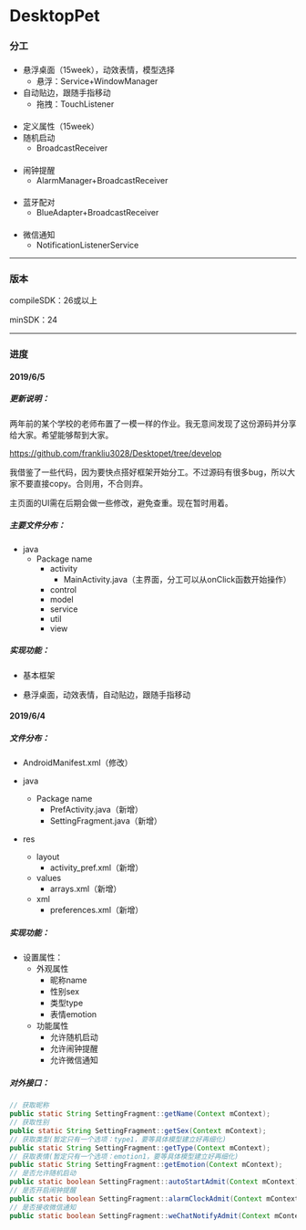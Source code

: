 # DesktopPet

### 分工

#### 

- 悬浮桌面（15week），动效表情，模型选择
  - 悬浮：Service+WindowManager
- 自动贴边，跟随手指移动
  - 拖拽：TouchListener

#### 

- 定义属性（15week）
- 随机启动
  - BroadcastReceiver

#### 

- 闹钟提醒
  - AlarmManager+BroadcastReceiver

#### 

- 蓝牙配对
  - BlueAdapter+BroadcastReceiver

#### 

- 微信通知
  - NotificationListenerService

<!--其余未注明时间的工作尽量在16week前完成-->



-------

### 版本

compileSDK：26或以上

minSDK：24



------

### 进度

#### 2019/6/5

##### 更新说明：

两年前的某个学校的老师布置了一模一样的作业。我无意间发现了这份源码并分享给大家。希望能够帮到大家。

https://github.com/frankliu3028/Desktopet/tree/develop

我借鉴了一些代码，因为要快点搭好框架开始分工。不过源码有很多bug，所以大家不要直接copy。合则用，不合则弃。

主页面的UI需在后期会做一些修改，避免查重。现在暂时用着。

##### 主要文件分布：
* java
  * Package name
    * activity
      * MainActivity.java（主界面，分工可以从onClick函数开始操作）
    * control
    * model
    * service
    * util
    * view

##### 实现功能：

* 基本框架

* 悬浮桌面，动效表情，自动贴边，跟随手指移动


#### 2019/6/4 

##### 文件分布：

* AndroidManifest.xml（修改）

* java
  * Package name
    * PrefActivity.java（新增）
    * SettingFragment.java（新增）

* res
  * layout
    * activity_pref.xml（新增）
  * values
    * arrays.xml（新增）
  * xml
    * preferences.xml（新增）

##### 实现功能：

* 设置属性：
  * 外观属性
    - 昵称name
    - 性别sex
    - 类型type
    - 表情emotion
  * 功能属性
    - 允许随机启动
    - 允许闹钟提醒
    - 允许微信通知

##### 对外接口：

```Java
// 获取昵称
public static String SettingFragment::getName(Context mContext);
// 获取性别
public static String SettingFragment::getSex(Context mContext);
// 获取类型(暂定只有一个选项：type1，要等具体模型建立好再细化)
public static String SettingFragment::getType(Context mContext);
// 获取表情(暂定只有一个选项：emotion1，要等具体模型建立好再细化)
public static String SettingFragment::getEmotion(Context mContext);
// 是否允许随机启动
public static boolean SettingFragment::autoStartAdmit(Context mContext);
// 是否开启闹钟提醒
public static boolean SettingFragment::alarmClockAdmit(Context mContext);
// 是否接收微信通知    
public static boolean SettingFragment::weChatNotifyAdmit(Context mContext);
```

